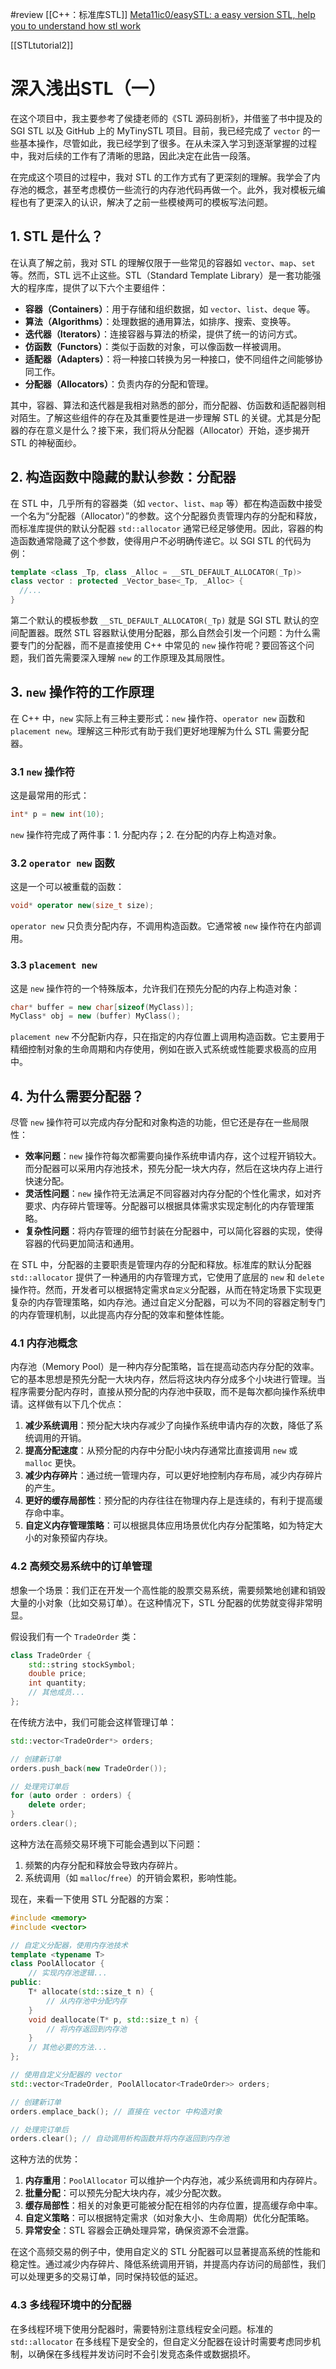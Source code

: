 #review 
[[C++：标准库STL]]
[Meta11ic0/easySTL: a easy version STL, help you to understand how stl work](https://github.com/Meta11ic0/easySTL)

[[STLtutorial2]]


# 深入浅出STL（一）

在这个项目中，我主要参考了侯捷老师的《STL 源码剖析》，并借鉴了书中提及的 SGI STL 以及 GitHub 上的 MyTinySTL 项目。目前，我已经完成了 `vector` 的一些基本操作，尽管如此，我已经学到了很多。在从未深入学习到逐渐掌握的过程中，我对后续的工作有了清晰的思路，因此决定在此告一段落。

在完成这个项目的过程中，我对 STL 的工作方式有了更深刻的理解。我学会了内存池的概念，甚至考虑模仿一些流行的内存池代码再做一个。此外，我对模板元编程也有了更深入的认识，解决了之前一些模棱两可的模板写法问题。

## 1. STL 是什么？

在认真了解之前，我对 STL 的理解仅限于一些常见的容器如 `vector`、`map`、`set` 等。然而，STL 远不止这些。STL（Standard Template Library）是一套功能强大的程序库，提供了以下六个主要组件：

- **容器（Containers）**：用于存储和组织数据，如 `vector`、`list`、`deque` 等。
- **算法（Algorithms）**：处理数据的通用算法，如排序、搜索、变换等。
- **迭代器（Iterators）**：连接容器与算法的桥梁，提供了统一的访问方式。
- **仿函数（Functors）**：类似于函数的对象，可以像函数一样被调用。
- **适配器（Adapters）**：将一种接口转换为另一种接口，使不同组件之间能够协同工作。
- **分配器（Allocators）**：负责内存的分配和管理。

其中，容器、算法和迭代器是我相对熟悉的部分，而分配器、仿函数和适配器则相对陌生。了解这些组件的存在及其重要性是进一步理解 STL 的关键。尤其是分配器的存在意义是什么？接下来，我们将从分配器（Allocator）开始，逐步揭开 STL 的神秘面纱。

## 2. 构造函数中隐藏的默认参数：分配器

在 STL 中，几乎所有的容器类（如 `vector`、`list`、`map` 等）都在构造函数中接受一个名为“分配器（Allocator）”的参数。这个分配器负责管理内存的分配和释放，而标准库提供的默认分配器 `std::allocator` 通常已经足够使用。因此，容器的构造函数通常隐藏了这个参数，使得用户不必明确传递它。以 SGI STL 的代码为例：

```cpp
template <class _Tp, class _Alloc = __STL_DEFAULT_ALLOCATOR(_Tp)>
class vector : protected _Vector_base<_Tp, _Alloc> {
  //...
}
```

第二个默认的模板参数 `__STL_DEFAULT_ALLOCATOR(_Tp)` 就是 SGI STL 默认的空间配置器。既然 STL 容器默认使用分配器，那么自然会引发一个问题：为什么需要专门的分配器，而不是直接使用 C++ 中常见的 `new` 操作符呢？要回答这个问题，我们首先需要深入理解 `new` 的工作原理及其局限性。

## 3. `new` 操作符的工作原理

在 C++ 中，`new` 实际上有三种主要形式：`new` 操作符、`operator new` 函数和 `placement new`。理解这三种形式有助于我们更好地理解为什么 STL 需要分配器。

### 3.1 `new` 操作符

这是最常用的形式：

```cpp
int* p = new int(10);
```

`new` 操作符完成了两件事：1. 分配内存；2. 在分配的内存上构造对象。

### 3.2 `operator new` 函数

这是一个可以被重载的函数：

```cpp
void* operator new(size_t size);
```

`operator new` 只负责分配内存，不调用构造函数。它通常被 `new` 操作符在内部调用。

### 3.3 `placement new`

这是 `new` 操作符的一个特殊版本，允许我们在预先分配的内存上构造对象：

```cpp
char* buffer = new char[sizeof(MyClass)];
MyClass* obj = new (buffer) MyClass();
```

`placement new` 不分配新内存，只在指定的内存位置上调用构造函数。它主要用于精细控制对象的生命周期和内存使用，例如在嵌入式系统或性能要求极高的应用中。

## 4. 为什么需要分配器？

尽管 `new` 操作符可以完成内存分配和对象构造的功能，但它还是存在一些局限性：

- **效率问题**：`new` 操作符每次都需要向操作系统申请内存，这个过程开销较大。而分配器可以采用内存池技术，预先分配一块大内存，然后在这块内存上进行快速分配。
- **灵活性问题**：`new` 操作符无法满足不同容器对内存分配的个性化需求，如对齐要求、内存碎片管理等。分配器可以根据具体需求实现定制化的内存管理策略。
- **复杂性问题**：将内存管理的细节封装在分配器中，可以简化容器的实现，使得容器的代码更加简洁和通用。

在 STL 中，分配器的主要职责是管理内存的分配和释放。标准库的默认分配器 `std::allocator` 提供了一种通用的内存管理方式，它使用了底层的 `new` 和 `delete` 操作符。然而，开发者可以根据特定需求`自定义`分配器，从而在特定场景下实现更复杂的内存管理策略，如内存池。通过自定义分配器，可以为不同的容器定制专门的内存管理机制，以此提高内存分配的效率和整体性能。

### 4.1 内存池概念

内存池（Memory Pool）是一种内存分配策略，旨在提高动态内存分配的效率。它的基本思想是预先分配一大块内存，然后将这块内存分成多个小块进行管理。当程序需要分配内存时，直接从预分配的内存池中获取，而不是每次都向操作系统申请。这样做有以下几个优点：

1. **减少系统调用**：预分配大块内存减少了向操作系统申请内存的次数，降低了系统调用的开销。
2. **提高分配速度**：从预分配的内存中分配小块内存通常比直接调用 `new` 或 `malloc` 更快。
3. **减少内存碎片**：通过统一管理内存，可以更好地控制内存布局，减少内存碎片的产生。
4. **更好的缓存局部性**：预分配的内存往往在物理内存上是连续的，有利于提高缓存命中率。
5. **自定义内存管理策略**：可以根据具体应用场景优化内存分配策略，如为特定大小的对象预留内存块。

### 4.2 高频交易系统中的订单管理

想象一个场景：我们正在开发一个高性能的股票交易系统，需要频繁地创建和销毁大量的小对象（比如交易订单）。在这种情况下，STL 分配器的优势就变得非常明显。

假设我们有一个 `TradeOrder` 类：

```cpp
class TradeOrder {
    std::string stockSymbol;
    double price;
    int quantity;
    // 其他成员...
};
```

在传统方法中，我们可能会这样管理订单：

```cpp
std::vector<TradeOrder*> orders;

// 创建新订单
orders.push_back(new TradeOrder());

// 处理完订单后
for (auto order : orders) {
    delete order;
}
orders.clear();
```

这种方法在高频交易环境下可能会遇到以下问题：

1. 频繁的内存分配和释放会导致内存碎片。
2. 系统调用（如 `malloc`/`free`）的开销会累积，影响性能。

现在，来看一下使用 STL 分配器的方案：

```cpp
#include <memory>
#include <vector>

// 自定义分配器，使用内存池技术
template <typename T>
class PoolAllocator {
    // 实现内存池逻辑...
public:
    T* allocate(std::size_t n) {
        // 从内存池中分配内存
    }
    void deallocate(T* p, std::size_t n) {
        // 将内存返回到内存池
    }
    // 其他必要的方法...
};

// 使用自定义分配器的 vector
std::vector<TradeOrder, PoolAllocator<TradeOrder>> orders;

// 创建新订单
orders.emplace_back(); // 直接在 vector 中构造对象

// 处理完订单后
orders.clear(); // 自动调用析构函数并将内存返回到内存池
```

这种方法的优势：

1. **内存重用**：`PoolAllocator` 可以维护一个内存池，减少系统调用和内存碎片。
2. **批量分配**：可以预先分配大块内存，减少分配次数。
3. **缓存局部性**：相关的对象更可能被分配在相邻的内存位置，提高缓存命中率。
4. **自定义策略**：可以根据特定需求（如对象大小、生命周期）优化分配策略。
5. **异常安全**：STL 容器会正确处理异常，确保资源不会泄露。

在这个高频交易的例子中，使用自定义的 STL 分配器可以显著提高系统的性能和稳定性。通过减少内存碎片、降低系统调用开销，并提高内存访问的局部性，我们可以处理更多的交易订单，同时保持较低的延迟。

### 4.3 多线程环境中的分配器

在多线程环境下使用分配器时，需要特别注意线程安全问题。标准的 `std::allocator` 在多线程下是安全的，但自定义分配器在设计时需要考虑同步机制，以确保在多线程并发访问时不会引发竞态条件或数据损坏。
